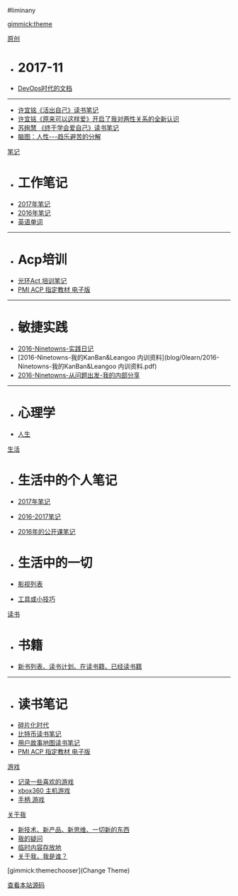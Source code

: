 ﻿#liminany

<!--
  -- Default theme
  -- (Read: http://dynalon.github.io/mdwiki/#!customizing.md#Theme_chooser)
  -- [gimmick:theme](flatly)
  * # 人生
  * [人生十项](1life/notfound.md)
  
  * # 爱情、婚姻、（原生）家庭、亲子
  * [爱情](1life/notfound.md)

  * # 人际关系
  * [人生](1life/movie.md)
  
-->

[gimmick:theme](flatly)

[原创]()

  * # 2017-11
  * [DevOps时代的文档](blog/4article/docs-mdwiki.md)
  - - - -
  * [许宜铭《活出自己》读书笔记](http://www.jianshu.com/p/59d84493a3ed)
  * [许宜铭《原来可以这样爱》开启了我对两性关系的全新认识](http://www.jianshu.com/p/563d79b38db7)
  * [苏绚慧 《终于学会爱自己》读书笔记](http://www.jianshu.com/p/fed94f5d1a58)
  * [脑图：人性---趋乐避苦的分解](http://naotu.baidu.com/file/efe82902053853b7f7d868c3d3218859?token=bde38cd6b4d8b6ec%EF%BB%BF%EF%BB%BF)
  
[笔记]()

  * # 工作笔记
  * [2017年笔记](blog/0learn/note-work/2017.md)
  * [2016年笔记](blog/0learn/note-work/2016.md) 
  * [英语单词](blog/0learn/english/words-2017.md)
  - - - -
  * # Acp培训   
  * [光环Act 培训笔记](blog/0learn/2016-6-aura-acp-training.md)
  * [PMI ACP 指定教材 电子版](blog/2book/acp-ebook.md)
  - - - -
  * # 敏捷实践
  * [2016-Ninetowns-实践日记](blog/0learn/2016-Ninetowns-实践日记.md)
  * [2016-Ninetowns-我的KanBan&Leangoo 内训资料](blog/0learn/2016-Ninetowns-我的KanBan&Leangoo 内训资料.pdf) 
  * [2016-Ninetowns-从问题出发-我的内部分享](blog/0learn/2016-9-Ninetowns-从问题出发-我的内部分享.md) 
  - - - -
  * # 心理学
  * [人生](blog/xingli/notfound.md)
  
[生活]()

  * # 生活中的个人笔记
  * [2017年笔记](blog/0learn/note-personal/2017.md) 
  * [2016-2017笔记](blog/0learn/note-personal/2016-2017.md)  
  * [2016年的公开课笔记](blog/0learn/2016年的公开课笔记.md)
  
  * # 生活中的一切
  * [影视列表](blog/1life/movie.md)
  * [工具或小技巧](blog/1life/tools.md)

[读书]()

  * # 书籍
  * [新书列表、读书计划、在读书籍、已经读书籍](blog/2book/books.md)
  - - - -
  * # 读书笔记   
  * [碎片化时代](blog/2book/info-fragmentation-age-remark.md)
  * [比特币读书笔记](blog/2book/bitcom-book-remark.md)
  * [用户故事地图读书笔记](blog/2book/user-story-remark.md)
  * [PMI ACP 指定教材 电子版](blog/2book/acp-ebook.md)
  
[游戏]()

  * [记录一些喜欢的游戏](blog/3games/like-games.md)
  * [xbox360 主机游戏](blog/3games/xbox360.md)  
  * [手柄 游戏](blog/3games/controller-games.md)

[关于我]()
  
  * [新技术、新产品、新思维、一切新的东西](blog/fresh.md)
  * [我的疑问](blog/9about/qa.md)
  * [临时内容存放地](blog/9about/temp.md)
  * [关于我，我是谁？](blog/9about/about.md)
  

[gimmick:themechooser](Change Theme)

[查看本站源码](https://github.com/liminany/m/)

<!--
[gimmick:Disqus](limin-mblogs)
-->

